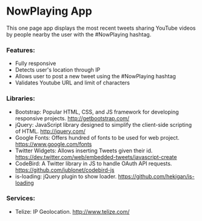 NowPlaying App
===========

This one page app displays the most recent tweets sharing YouTube videos by people nearby the user with the #NowPlaying hashtag.

### Features:
- Fully responsive
- Detects user's location through IP
- Allows user to post a new tweet using the #NowPlaying hashtag
- Validates Youtube URL and limit of characters

### Libraries:
- Bootstrap: Popular HTML, CSS, and JS framework for developing responsive projects. http://getbootstrap.com/
- jQuery: JavaScript library designed to simplify the client-side scripting of HTML. http://jquery.com/
- Google Fonts: Offers hundred of fonts to be used for web project. https://www.google.com/fonts
- Twitter Widgets: Allows inserting Tweets given their id. https://dev.twitter.com/web/embedded-tweets/javascript-create
- CodeBird: A Twitter library in JS to handle OAuth API requests. https://github.com/jublonet/codebird-js
- is-loading: jQuery plugin to show loader. https://github.com/hekigan/is-loading

### Services:
- Telize: IP Geolocation. http://www.telize.com/ 
